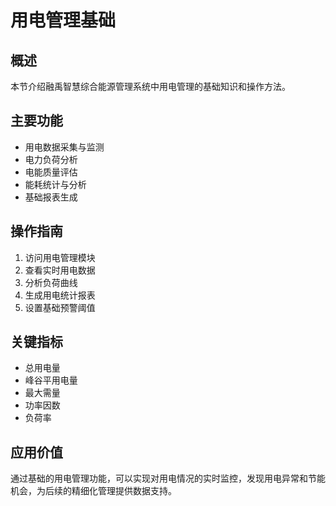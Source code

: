 # 用电管理基础

## 概述

本节介绍融禹智慧综合能源管理系统中用电管理的基础知识和操作方法。

## 主要功能

- 用电数据采集与监测
- 电力负荷分析
- 电能质量评估
- 能耗统计与分析
- 基础报表生成

## 操作指南

1. 访问用电管理模块
2. 查看实时用电数据
3. 分析负荷曲线
4. 生成用电统计报表
5. 设置基础预警阈值

## 关键指标

- 总用电量
- 峰谷平用电量
- 最大需量
- 功率因数
- 负荷率

## 应用价值

通过基础的用电管理功能，可以实现对用电情况的实时监控，发现用电异常和节能机会，为后续的精细化管理提供数据支持。
